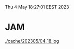 Thu  4 May 18:27:01 EEST 2023
# JAM
<a href='./cache/202305/04_18.log'>./cache/202305/04_18.log</a>
